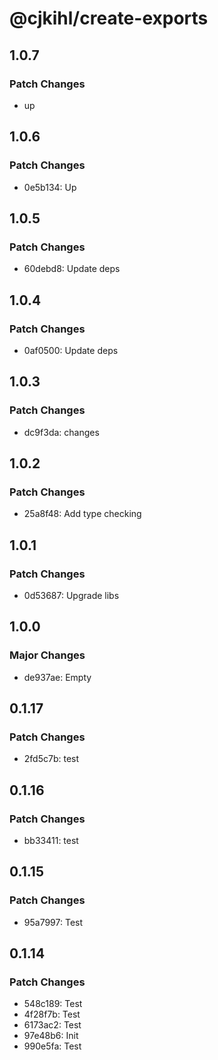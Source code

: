 # @cjkihl/create-exports

## 1.0.7

### Patch Changes

- up

## 1.0.6

### Patch Changes

- 0e5b134: Up

## 1.0.5

### Patch Changes

- 60debd8: Update deps

## 1.0.4

### Patch Changes

- 0af0500: Update deps

## 1.0.3

### Patch Changes

- dc9f3da: changes

## 1.0.2

### Patch Changes

- 25a8f48: Add type checking

## 1.0.1

### Patch Changes

- 0d53687: Upgrade libs

## 1.0.0

### Major Changes

- de937ae: Empty

## 0.1.17

### Patch Changes

- 2fd5c7b: test

## 0.1.16

### Patch Changes

- bb33411: test

## 0.1.15

### Patch Changes

- 95a7997: Test

## 0.1.14

### Patch Changes

- 548c189: Test
- 4f28f7b: Test
- 6173ac2: Test
- 97e48b6: Init
- 990e5fa: Test
